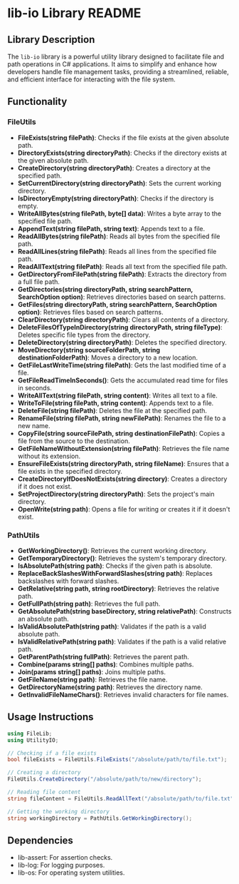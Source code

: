 # lib-io Library README

## Library Description

The `lib-io` library is a powerful utility library designed to facilitate file and path operations in C# applications. It aims to simplify and enhance how developers handle file management tasks, providing a streamlined, reliable, and efficient interface for interacting with the file system.

## Functionality

### FileUtils

- **FileExists(string filePath)**: Checks if the file exists at the given absolute path.
- **DirectoryExists(string directoryPath)**: Checks if the directory exists at the given absolute path.
- **CreateDirectory(string directoryPath)**: Creates a directory at the specified path.
- **SetCurrentDirectory(string directoryPath)**: Sets the current working directory.
- **IsDirectoryEmpty(string directoryPath)**: Checks if the directory is empty.
- **WriteAllBytes(string filePath, byte[] data)**: Writes a byte array to the specified file path.
- **AppendText(string filePath, string text)**: Appends text to a file.
- **ReadAllBytes(string filePath)**: Reads all bytes from the specified file path.
- **ReadAllLines(string filePath)**: Reads all lines from the specified file path.
- **ReadAllText(string filePath)**: Reads all text from the specified file path.
- **GetDirectoryFromFilePath(string filePath)**: Extracts the directory from a full file path.
- **GetDirectories(string directoryPath, string searchPattern, SearchOption option)**: Retrieves directories based on search patterns.
- **GetFiles(string directoryPath, string searchPattern, SearchOption option)**: Retrieves files based on search patterns.
- **ClearDirectory(string directoryPath)**: Clears all contents of a directory.
- **DeleteFilesOfTypeInDirectory(string directoryPath, string fileType)**: Deletes specific file types from the directory.
- **DeleteDirectory(string directoryPath)**: Deletes the specified directory.
- **MoveDirectory(string sourceFolderPath, string destinationFolderPath)**: Moves a directory to a new location.
- **GetFileLastWriteTime(string filePath)**: Gets the last modified time of a file.
- **GetFileReadTimeInSeconds()**: Gets the accumulated read time for files in seconds.
- **WriteAllText(string filePath, string content)**: Writes all text to a file.
- **WriteToFile(string filePath, string content)**: Appends text to a file.
- **DeleteFile(string filePath)**: Deletes the file at the specified path.
- **RenameFile(string filePath, string newFilePath)**: Renames the file to a new name.
- **CopyFile(string sourceFilePath, string destinationFilePath)**: Copies a file from the source to the destination.
- **GetFileNameWithoutExtension(string filePath)**: Retrieves the file name without its extension.
- **EnsureFileExists(string directoryPath, string fileName)**: Ensures that a file exists in the specified directory.
- **CreateDirectoryIfDoesNotExists(string directory)**: Creates a directory if it does not exist.
- **SetProjectDirectory(string directoryPath)**: Sets the project's main directory.
- **OpenWrite(string path)**: Opens a file for writing or creates it if it doesn't exist.

### PathUtils

- **GetWorkingDirectory()**: Retrieves the current working directory.
- **GetTemporaryDirectory()**: Retrieves the system's temporary directory.
- **IsAbsolutePath(string path)**: Checks if the given path is absolute.
- **ReplaceBackSlashesWithForwardSlashes(string path)**: Replaces backslashes with forward slashes.
- **GetRelative(string path, string rootDirectory)**: Retrieves the relative path.
- **GetFullPath(string path)**: Retrieves the full path.
- **GetAbsolutePath(string baseDirectory, string relativePath)**: Constructs an absolute path.
- **IsValidAbsolutePath(string path)**: Validates if the path is a valid absolute path.
- **IsValidRelativePath(string path)**: Validates if the path is a valid relative path.
- **GetParentPath(string fullPath)**: Retrieves the parent path.
- **Combine(params string[] paths)**: Combines multiple paths.
- **Join(params string[] paths)**: Joins multiple paths.
- **GetFileName(string path)**: Retrieves the file name.
- **GetDirectoryName(string path)**: Retrieves the directory name.
- **GetInvalidFileNameChars()**: Retrieves invalid characters for file names.

## Usage Instructions

```csharp
using FileLib;
using UtilityIO;

// Checking if a file exists
bool fileExists = FileUtils.FileExists("/absolute/path/to/file.txt");

// Creating a directory
FileUtils.CreateDirectory("/absolute/path/to/new/directory");

// Reading file content
string fileContent = FileUtils.ReadAllText("/absolute/path/to/file.txt");

// Getting the working directory
string workingDirectory = PathUtils.GetWorkingDirectory();
```

## Dependencies

- lib-assert: For assertion checks.
- lib-log: For logging purposes.
- lib-os: For operating system utilities.